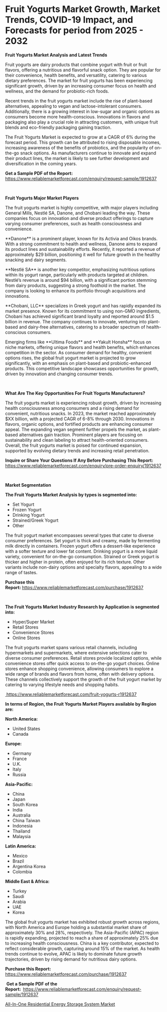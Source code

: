 <p><h1>Fruit Yogurts Market Growth, Market Trends, COVID-19 Impact, and Forecasts for period from 2025 - 2032</h1></p><p><strong>Fruit Yogurts Market Analysis and Latest Trends</strong></p>
<p><p>Fruit yogurts are dairy products that combine yogurt with fruit or fruit flavors, offering a nutritious and flavorful snack option. They are popular for their convenience, health benefits, and versatility, catering to various dietary preferences. The market for fruit yogurts has been experiencing significant growth, driven by an increasing consumer focus on health and wellness, and the demand for probiotic-rich foods.</p><p>Recent trends in the fruit yogurts market include the rise of plant-based alternatives, appealing to vegan and lactose-intolerant consumers. Additionally, there is a growing interest in low-sugar and organic options as consumers become more health-conscious. Innovations in flavors and packaging also play a crucial role in attracting customers, with unique fruit blends and eco-friendly packaging gaining traction.</p><p>The Fruit Yogurts Market is expected to grow at a CAGR of 6% during the forecast period. This growth can be attributed to rising disposable incomes, increasing awareness of the benefits of probiotics, and the popularity of on-the-go snack options. As manufacturers continue to innovate and expand their product lines, the market is likely to see further development and diversification in the coming years.</p></p>
<p><strong>Get a Sample PDF of the Report:&nbsp;</strong> <a href="https://www.reliablemarketforecast.com/enquiry/request-sample/1912637?utm_campaign=2724&utm_medium=2&utm_source=Github&utm_content=ia&utm_term=05032025&utm_id=fruit-yogurts">https://www.reliablemarketforecast.com/enquiry/request-sample/1912637</a></p>
<p>&nbsp;</p>
<p><strong>Fruit Yogurts Major Market Players</strong></p>
<p><p>The fruit yogurts market is highly competitive, with major players including General Mills, Nestlé SA, Danone, and Chobani leading the way. These companies focus on innovation and diverse product offerings to capture varying consumer preferences, such as health consciousness and convenience.</p><p>**Danone** is a prominent player, known for its Activia and Oikos brands. With a strong commitment to health and wellness, Danone aims to expand its product lines and sustainability efforts. Recently, it reported a revenue of approximately $29 billion, positioning it well for future growth in the healthy snacking and dairy segments.</p><p>**Nestlé SA** is another key competitor, emphasizing nutritious options within its yogurt range, particularly with products targeted at children. Nestlé’s revenue is around $94 billion, with a significant portion stemming from dairy products, suggesting a strong foothold in the market. The company is looking to enhance its portfolio through acquisitions and innovations.</p><p>**Chobani, LLC** specializes in Greek yogurt and has rapidly expanded its market presence. Known for its commitment to using non-GMO ingredients, Chobani has achieved significant brand loyalty and reported around $1.5 billion in revenue. The company continues to innovate, venturing into plant-based and dairy-free alternatives, catering to a broader spectrum of health-conscious consumers.</p><p>Emerging firms like **Ultima Foods** and **Yakult Honsha** focus on niche markets, offering unique flavors and health benefits, which enhances competition in the sector. As consumer demand for healthy, convenient options rises, the global fruit yogurt market is projected to grow significantly, with an emphasis on plant-based and probiotic-enhanced products. This competitive landscape showcases opportunities for growth, driven by innovation and changing consumer trends.</p></p>
<p>&nbsp;</p>
<p><strong>What Are The Key Opportunities For Fruit Yogurts Manufacturers?</strong></p>
<p><p>The fruit yogurts market is experiencing robust growth, driven by increasing health consciousness among consumers and a rising demand for convenient, nutritious snacks. In 2023, the market reached approximately $XX billion, with a projected CAGR of 6-8% through 2030. Innovations in flavors, organic options, and fortified products are enhancing consumer appeal. The expanding vegan segment further propels the market, as plant-based alternatives gain traction. Prominent players are focusing on sustainability and clean labeling to attract health-oriented consumers. Overall, the fruit yogurts market is poised for continued expansion, supported by evolving dietary trends and increasing retail penetration.</p></p>
<p><strong>Inquire or Share Your Questions If Any Before Purchasing This Report:</strong> <a href="https://www.reliablemarketforecast.com/enquiry/pre-order-enquiry/1912637?utm_campaign=2724&utm_medium=2&utm_source=Github&utm_content=ia&utm_term=05032025&utm_id=fruit-yogurts">https://www.reliablemarketforecast.com/enquiry/pre-order-enquiry/1912637</a></p>
<p>&nbsp;</p>
<p><strong>Market Segmentation</strong></p>
<p><strong>The Fruit Yogurts Market Analysis by types is segmented into:</strong></p>
<p><ul><li>Set Yogurt</li><li>Frozen Yogurt</li><li>Drinking Yogurt</li><li>Strained/Greek Yogurt</li><li>Other</li></ul></p>
<p><p>The fruit yogurt market encompasses several types that cater to diverse consumer preferences. Set yogurt is thick and creamy, made by fermenting milk directly in containers. Frozen yogurt offers a dessert-like experience with a softer texture and lower fat content. Drinking yogurt is a more liquid variety, convenient for on-the-go consumption. Strained or Greek yogurt is thicker and higher in protein, often enjoyed for its rich texture. Other variants include non-dairy options and specialty flavors, appealing to a wide range of tastes.</p></p>
<p><strong>Purchase this Report:&nbsp;</strong><a href="https://www.reliablemarketforecast.com/purchase/1912637?utm_campaign=2724&utm_medium=2&utm_source=Github&utm_content=ia&utm_term=05032025&utm_id=fruit-yogurts">https://www.reliablemarketforecast.com/purchase/1912637</a></p>
<p>&nbsp;</p>
<p><strong>The Fruit Yogurts Market Industry Research by Application is segmented into:</strong></p>
<p><ul><li>Hyper/Super Market</li><li>Retail Stores</li><li>Convenience Stores</li><li>Online Stores</li></ul></p>
<p><p>The fruit yogurts market spans various retail channels, including hypermarkets and supermarkets, where extensive selections cater to diverse consumer preferences. Retail stores provide localized options, while convenience stores offer quick access to on-the-go yogurt choices. Online stores enhance shopping convenience, allowing consumers to explore a wide range of brands and flavors from home, often with delivery options. These channels collectively support the growth of the fruit yogurt market by catering to varying lifestyle needs and shopping habits.</p></p>
<p><a href="https://www.reliablemarketforecast.com/fruit-yogurts-r1912637?utm_campaign=2724&utm_medium=2&utm_source=Github&utm_content=ia&utm_term=05032025&utm_id=fruit-yogurts">&nbsp;https://www.reliablemarketforecast.com/fruit-yogurts-r1912637</a></p>
<p><strong>In terms of Region, the Fruit Yogurts Market Players available by Region are:</strong></p>
<p>
    <p> <strong> North America: </strong>
        <ul>
            <li>United States</li>
            <li>Canada</li>
        </ul>
        </p> 
    <p> <strong> Europe: </strong>
        <ul>
            <li>Germany</li>
            <li>France</li>
            <li>U.K.</li>
            <li>Italy</li>
            <li>Russia</li>
        </ul>
        </p> 
    <p> <strong> Asia-Pacific: </strong>
        <ul>
            <li>China</li>
            <li>Japan</li>
            <li>South Korea</li>
            <li>India</li>
            <li>Australia</li>
            <li>China Taiwan</li>
            <li>Indonesia</li>
            <li>Thailand</li>
            <li>Malaysia</li>
        </ul>
        </p> 
    <p> <strong> Latin America: </strong>
        <ul>
            <li>Mexico</li>
            <li>Brazil</li>
            <li>Argentina Korea</li>
            <li>Colombia</li>
        </ul>
        </p> 
    <p> <strong> Middle East & Africa: </strong>
        <ul>
            <li>Turkey</li>
            <li>Saudi</li>
            <li>Arabia</li>
            <li>UAE</li>
            <li>Korea</li>
        </ul>
    </p>
    </p>
<p><p>The global fruit yogurts market has exhibited robust growth across regions, with North America and Europe holding a substantial market share of approximately 30% and 28%, respectively. The Asia-Pacific (APAC) region is rapidly expanding, projected to reach a share of approximately 25% due to increasing health consciousness. China is a key contributor, expected to reflect considerable growth, capturing around 15% of the market. As health trends continue to evolve, APAC is likely to dominate future growth trajectories, driven by rising demand for nutritious dairy options.</p></p>
<p><strong>Purchase this Report: </strong><a href="https://www.reliablemarketforecast.com/purchase/1912637?utm_campaign=2724&utm_medium=2&utm_source=Github&utm_content=ia&utm_term=05032025&utm_id=fruit-yogurts">https://www.reliablemarketforecast.com/purchase/1912637</a></p>
<p>&nbsp;<strong>Get a Sample PDF of the Report:&nbsp;&nbsp;</strong><a href="https://www.reliablemarketforecast.com/enquiry/request-sample/1912637?utm_campaign=2724&utm_medium=2&utm_source=Github&utm_content=ia&utm_term=05032025&utm_id=fruit-yogurts">https://www.reliablemarketforecast.com/enquiry/request-sample/1912637</a></p>
<p><strong></strong></p>
<p><p><a href="https://github.com/tselahiara/Market-Research-Report-List-1/blob/main/all-in-one-residential-energy-storage-system-market.md?utm_campaign=2724&utm_medium=2&utm_source=Github&utm_content=ia&utm_term=05032025&utm_id=fruit-yogurts">All-In-One Residential Energy Storage System Market</a></p></p>